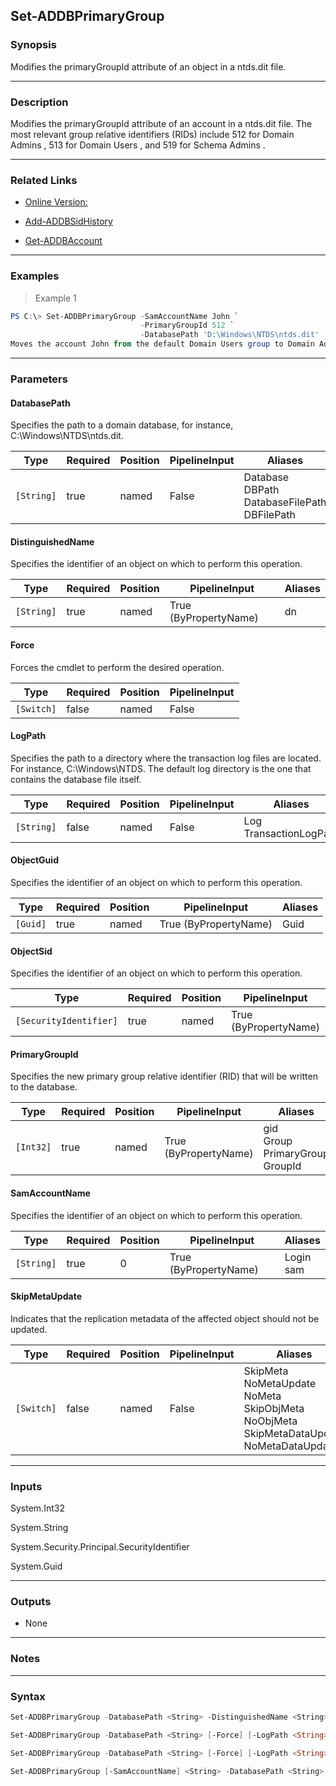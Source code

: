 Set-ADDBPrimaryGroup
--------------------

### Synopsis
Modifies the primaryGroupId attribute of an object in a ntds.dit file.

---

### Description

Modifies the primaryGroupId attribute of an account in a ntds.dit file. The most relevant group relative identifiers (RIDs) include 512 for Domain Admins , 513 for Domain Users , and 519 for Schema Admins .

---

### Related Links
* [Online Version:](https://github.com/MichaelGrafnetter/DSInternals/blob/master/Documentation/PowerShell/Set-ADDBPrimaryGroup.md)

* [Add-ADDBSidHistory](Add-ADDBSidHistory)

* [Get-ADDBAccount](Get-ADDBAccount)

---

### Examples
> Example 1

```PowerShell
PS C:\> Set-ADDBPrimaryGroup -SamAccountName John `
                             -PrimaryGroupId 512 `
                             -DatabasePath 'D:\Windows\NTDS\ntds.dit'
Moves the account John from the default Domain Users group to Domain Admins .
```

---

### Parameters
#### **DatabasePath**
Specifies the path to a domain database, for instance, C:\Windows\NTDS\ntds.dit.

|Type      |Required|Position|PipelineInput|Aliases                                                |
|----------|--------|--------|-------------|-------------------------------------------------------|
|`[String]`|true    |named   |False        |Database<br/>DBPath<br/>DatabaseFilePath<br/>DBFilePath|

#### **DistinguishedName**
Specifies the identifier of an object on which to perform this operation.

|Type      |Required|Position|PipelineInput        |Aliases|
|----------|--------|--------|---------------------|-------|
|`[String]`|true    |named   |True (ByPropertyName)|dn     |

#### **Force**
Forces the cmdlet to perform the desired operation.

|Type      |Required|Position|PipelineInput|
|----------|--------|--------|-------------|
|`[Switch]`|false   |named   |False        |

#### **LogPath**
Specifies the path to a directory where the transaction log files are located. For instance, C:\Windows\NTDS. The default log directory is the one that contains the database file itself.

|Type      |Required|Position|PipelineInput|Aliases                   |
|----------|--------|--------|-------------|--------------------------|
|`[String]`|false   |named   |False        |Log<br/>TransactionLogPath|

#### **ObjectGuid**
Specifies the identifier of an object on which to perform this operation.

|Type    |Required|Position|PipelineInput        |Aliases|
|--------|--------|--------|---------------------|-------|
|`[Guid]`|true    |named   |True (ByPropertyName)|Guid   |

#### **ObjectSid**
Specifies the identifier of an object on which to perform this operation.

|Type                  |Required|Position|PipelineInput        |Aliases|
|----------------------|--------|--------|---------------------|-------|
|`[SecurityIdentifier]`|true    |named   |True (ByPropertyName)|Sid    |

#### **PrimaryGroupId**
Specifies the new primary group relative identifier (RID) that will be written to the database.

|Type     |Required|Position|PipelineInput        |Aliases                                   |
|---------|--------|--------|---------------------|------------------------------------------|
|`[Int32]`|true    |named   |True (ByPropertyName)|gid<br/>Group<br/>PrimaryGroup<br/>GroupId|

#### **SamAccountName**
Specifies the identifier of an object on which to perform this operation.

|Type      |Required|Position|PipelineInput        |Aliases      |
|----------|--------|--------|---------------------|-------------|
|`[String]`|true    |0       |True (ByPropertyName)|Login<br/>sam|

#### **SkipMetaUpdate**
Indicates that the replication metadata of the affected object should not be updated.

|Type      |Required|Position|PipelineInput|Aliases                                                                                                       |
|----------|--------|--------|-------------|--------------------------------------------------------------------------------------------------------------|
|`[Switch]`|false   |named   |False        |SkipMeta<br/>NoMetaUpdate<br/>NoMeta<br/>SkipObjMeta<br/>NoObjMeta<br/>SkipMetaDataUpdate<br/>NoMetaDataUpdate|

---

### Inputs
System.Int32

System.String

System.Security.Principal.SecurityIdentifier

System.Guid

---

### Outputs
* None

---

### Notes

---

### Syntax
```PowerShell
Set-ADDBPrimaryGroup -DatabasePath <String> -DistinguishedName <String> [-Force] [-LogPath <String>] -PrimaryGroupId <Int32> [-SkipMetaUpdate] [<CommonParameters>]
```
```PowerShell
Set-ADDBPrimaryGroup -DatabasePath <String> [-Force] [-LogPath <String>] -ObjectGuid <Guid> -PrimaryGroupId <Int32> [-SkipMetaUpdate] [<CommonParameters>]
```
```PowerShell
Set-ADDBPrimaryGroup -DatabasePath <String> [-Force] [-LogPath <String>] -ObjectSid <SecurityIdentifier> -PrimaryGroupId <Int32> [-SkipMetaUpdate] [<CommonParameters>]
```
```PowerShell
Set-ADDBPrimaryGroup [-SamAccountName] <String> -DatabasePath <String> [-Force] [-LogPath <String>] -PrimaryGroupId <Int32> [-SkipMetaUpdate] [<CommonParameters>]
```
